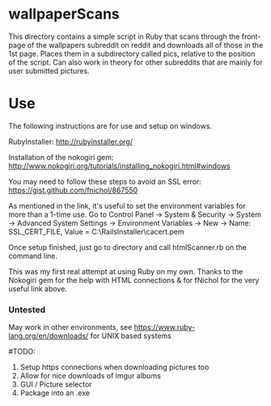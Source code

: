 # wallpaperScans
This directory contains a simple script in Ruby that scans through the front-page of the wallpapers subreddit on reddit and downloads all of those in the 1st page. Places them in a subdirectory called pics, relative to the position of the script.
Can also work in theory for other subreddits that are mainly for user submitted pictures.


# Use
The following instructions are for use and setup on windows.

RubyInstaller:
http://rubyinstaller.org/

Installation of the nokogiri gem:
http://www.nokogiri.org/tutorials/installing_nokogiri.html#windows

You may need to follow these steps to avoid an SSL error:
https://gist.github.com/fnichol/867550

As mentioned in the link, it's useful to set the environment variables for more than a 1-time use.
Go to Control Panel -> System & Security -> System -> Advanced System Settings -> Environment Variables -> New -> 
Name: SSL_CERT_FILE, Value = C:\RailsInstaller\cacert.pem

Once setup finished, just go to directory and call htmlScanner.rb on the command line.

This was my first real attempt at using Ruby on my own. Thanks to the Nokogiri gem for the help with HTML connections & for fNichol for the very useful link above.


### Untested ###
May work in other environments, see https://www.ruby-lang.org/en/downloads/ for UNIX based systems

#TODO:
1. Setup https connections when downloading pictures too
2. Allow for nice downloads of imgur albums
3. GUI / Picture selector
4. Package into an .exe
